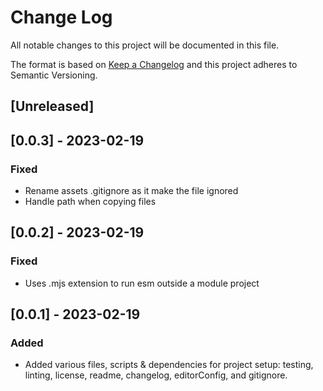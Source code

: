 # Change Log

All notable changes to this project will be documented in this file.

The format is based on [Keep a Changelog](http://keepachangelog.com/) and this project adheres to Semantic Versioning.

## [Unreleased]

## [0.0.3] - 2023-02-19

### Fixed

- Rename assets .gitignore as it make the file ignored
- Handle path when copying files

## [0.0.2] - 2023-02-19

### Fixed

- Uses .mjs extension to run esm outside a module project

## [0.0.1] - 2023-02-19

### Added

- Added various files, scripts & dependencies for project setup: testing, linting, license, readme, changelog, editorConfig, and gitignore.
